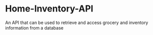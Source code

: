# Home-Inventory-API
An API that can be used to retrieve and access grocery and inventory information from a database
